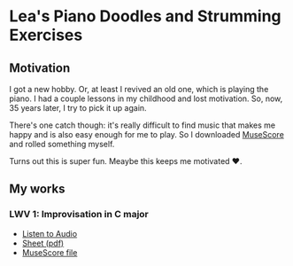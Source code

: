 # Lea's Piano Doodles and Strumming Exercises

## Motivation

I got a new hobby. Or, at least I revived an old one, which is playing the piano. I had a couple lessons in my childhood and
lost motivation. So, now, 35 years later, I try to pick it up again.

There's one catch though: it's really difficult to find music that makes me happy and is also easy enough for me
to play. So I downloaded [MuseScore](https://musescore.org/) and rolled something myself.

Turns out this is super fun. Meaybe this keeps me motivated ❤️.

## My works

### LWV 1: Improvisation in C major

- [Listen to Audio](lwv1/lwv1-inprovisation-in-c-major.mp3)
- [Sheet (pdf)](lwv1/lwv1-inprovisation-in-c-major.pdf)
- [MuseScore file](lwv1\lwv1-inprovisation-in-c-major.mscz)
